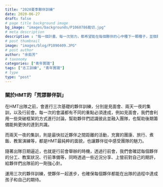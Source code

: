 ```yaml
---
title: "2020夏季夥伴訓練"
date: 2020-06-27
draft: false
# page title background image
bg_image: "images/backgrounds/P1060786裁切.jpg"
# meta description
description : "每一個計畫、每一次努力，都希望能在每個夥伴的心中種下一顆種子，並鼓勵他們在繼續走在溫暖的道路上。"
# post thumbnail
image: "images/blog/P1090409.JPG"
# post author
author: "余茹芳"
# taxonomy
categories: ["青年實踐"]
tags: ["志工訓練", "青年實踐"]
# type
type: "post"
---
```


### 關於HMT的「荒謬夥伴訓」

在HMT出隊之前，會進行三次基礎的夥伴訓練，分別是見面會、兩天一夜的集訓，以及行前會。每一次的會議都有不同的重點必須達成，例如見面會，我們會利用一些突破框架的方式進行討論，幫助夥伴們認識彼此並融入團隊，也幫助後期籌備能夠更快的達到共識。

而兩天一夜的集訓，則是最快拉近夥伴之間距離的活動，充實的團康、旅行、煮飯、教案演練等，都是HMT最純粹的面貌，也讓夥伴從中感受團隊的魅力。

隨著出隊日期逼近，也就是行前會舉辦的時機，透過行前會，我們會確認每個夥伴的分工、教案狀況、行前準備等，同時透過一些近況分享、上營前對自己的期許，給夥伴們出隊前的一劑強心針。

運用三次的夥伴訓練，使夥伴一起進步，也確保每個夥伴都能在出隊的過程中達成孩子和自己的期待。

